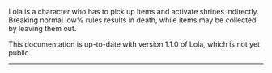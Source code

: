 Lola is a character who has to pick up items and activate shrines indirectly. Breaking normal low% rules results in death, while items may be collected by leaving them out.

This documentation is up-to-date with version 1.1.0 of Lola, which is not yet public.

---

